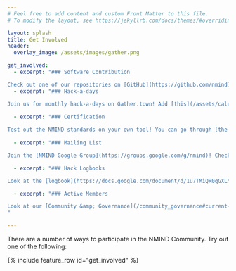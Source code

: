 ```yaml
---
# Feel free to add content and custom Front Matter to this file.
# To modify the layout, see https://jekyllrb.com/docs/themes/#overriding-theme-defaults

layout: splash
title: Get Involved
header:
  overlay_image: /assets/images/gather.png

get_involved:
  - excerpt: "### Software Contribution

Check out one of our repositories on [GitHub](https://github.com/nmind). Feedback, questions, and contributions are always welcome!"
  - excerpt: "### Hack-a-days

Join us for monthly hack-a-days on Gather.town! Add [this](/assets/calendar/NMIND_monthly_meeting.ics) event to your calendar, and join us on the first Thursday of the month."
  
  - excerpt: "### Certification

Test out the NMIND standards on your own tool! You can go through [the checklists](https://github.com/nmind/coding-standards-certification) and see how you're doing!"
 
  - excerpt: "### Mailing List

Join the [NMIND Google Group](https://groups.google.com/g/nmind)! Check out the discussions, ask questions, and join the community."

  - excerpt: "### Hack Logbooks

Look at the [logbook](https://docs.google.com/document/d/1u7TMiQR0qGXLYnhOjUnP5gIzL-aoSAr3miD_AS0tzgc/edit?usp=sharing) of previous hackathons to see the topics NMIND has talked about, the issues we've tackled, and get a sense of the community!"

  - excerpt: "### Active Members

Look at our [Community &amp; Governance](/community_governance#current-members) page to see who is involved, how we operate, and find an entrypoint!
"

---
```


There are a number of ways to participate in the NMIND Community. Try out one of the following:


{% include feature_row id="get_involved" %}
